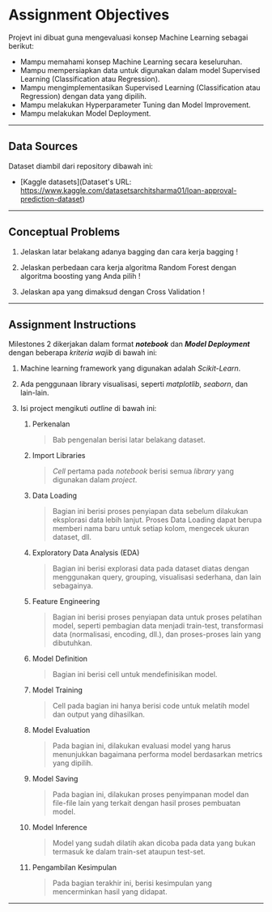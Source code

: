 
# Assignment Objectives

Projevt ini dibuat guna mengevaluasi konsep Machine Learning sebagai berikut:

- Mampu memahami konsep Machine Learning secara keseluruhan.
- Mampu mempersiapkan data untuk digunakan dalam model Supervised Learning (Classification atau Regression).
- Mampu mengimplementasikan Supervised Learning (Classification atau Regression) dengan data yang dipilih.
- Mampu melakukan Hyperparameter Tuning dan Model Improvement.
- Mampu melakukan Model Deployment.

---

## Data Sources
Dataset diambil dari repository dibawah ini:

- [Kaggle datasets](Dataset's URL: https://www.kaggle.com/datasetsarchitsharma01/loan-approval-prediction-dataset)

---

## Conceptual Problems

1. Jelaskan latar belakang adanya bagging dan cara kerja bagging !

2. Jelaskan perbedaan cara kerja algoritma Random Forest dengan algoritma boosting yang Anda pilih !

3. Jelaskan apa yang dimaksud dengan Cross Validation !

---

## Assignment Instructions

Milestones 2 dikerjakan dalam format ***notebook*** dan ***Model Deployment*** dengan beberapa *kriteria wajib* di bawah ini:

1. Machine learning framework yang digunakan adalah *Scikit-Learn*.

2. Ada penggunaan library visualisasi, seperti *matplotlib*, *seaborn*, dan lain-lain.

3. Isi project mengikuti *outline* di bawah ini:
   1. Perkenalan
      > Bab pengenalan berisi latar belakang dataset.
   
   2. Import Libraries
      > *Cell* pertama pada *notebook* berisi semua *library* yang digunakan dalam *project*.
   
   3. Data Loading
      > Bagian ini berisi proses penyiapan data sebelum dilakukan eksplorasi data lebih lanjut. Proses Data Loading dapat berupa memberi nama baru untuk setiap kolom, mengecek ukuran dataset, dll.
   
   4. Exploratory Data Analysis (EDA)
      > Bagian ini berisi explorasi data pada dataset diatas dengan menggunakan query, grouping, visualisasi sederhana, dan lain sebagainya.
   
   5. Feature Engineering
      > Bagian ini berisi proses penyiapan data untuk proses pelatihan model, seperti pembagian data menjadi train-test, transformasi data (normalisasi, encoding, dll.), dan proses-proses lain yang dibutuhkan.   
   
   6. Model Definition
      > Bagian ini berisi cell untuk mendefinisikan model. 

   7. Model Training
      > Cell pada bagian ini hanya berisi code untuk melatih model dan output yang dihasilkan. 
   
   8. Model Evaluation
      > Pada bagian ini, dilakukan evaluasi model yang harus menunjukkan bagaimana performa model berdasarkan metrics yang dipilih. 

   9. Model Saving
      > Pada bagian ini, dilakukan proses penyimpanan model dan file-file lain yang terkait dengan hasil proses pembuatan model.
   
   10. Model Inference
       > Model yang sudah dilatih akan dicoba pada data yang bukan termasuk ke dalam train-set ataupun test-set. 
   
   11. Pengambilan Kesimpulan
       > Pada bagian terakhir ini, berisi kesimpulan yang mencerminkan hasil yang didapat.

---

